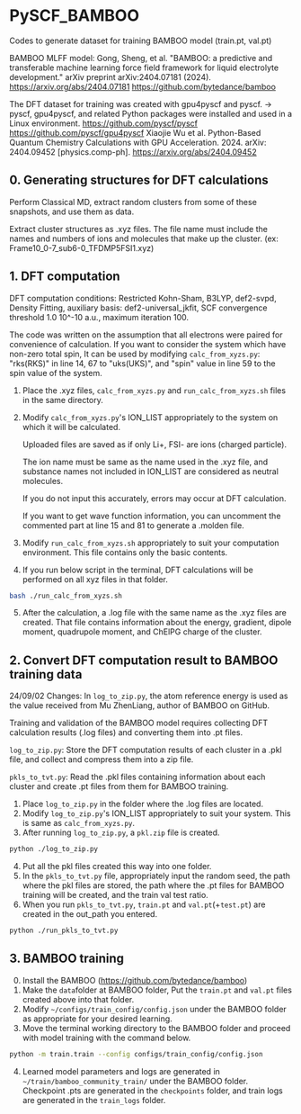 # PySCF_BAMBOO
Codes to generate dataset for training BAMBOO model (train.pt, val.pt)

BAMBOO MLFF model:
Gong, Sheng, et al. "BAMBOO: a predictive and transferable machine learning force field framework for liquid electrolyte development." arXiv preprint arXiv:2404.07181 (2024). https://arxiv.org/abs/2404.07181
https://github.com/bytedance/bamboo

The DFT dataset for training was created with gpu4pyscf and pyscf. → pyscf, gpu4pyscf, and related Python packages were installed and used in a Linux environment.
https://github.com/pyscf/pyscf
https://github.com/pyscf/gpu4pyscf
Xiaojie Wu et al. Python-Based Quantum Chemistry Calculations with GPU Acceleration. 2024.
arXiv: 2404.09452 [physics.comp-ph].
https://arxiv.org/abs/2404.09452

## 0. Generating structures for DFT calculations
Perform Classical MD, extract random clusters from some of these snapshots, and use them as data.

Extract cluster structures as .xyz files. The file name must include the names and numbers of ions and molecules that make up the cluster. (ex: Frame10_0-7_sub6-0_TFDMP5FSI1.xyz)

## 1. DFT computation
DFT computation conditions: Restricted Kohn-Sham, B3LYP, def2-svpd, Density Fitting, auxiliary basis: def2-universal_jkfit, SCF convergence threshold 1.0 10^-10 a.u., maximum iteration 100.

   The code was written on the assumption that all electrons were paired for convenience of calculation. If you want to consider the system which have non-zero total spin, It can be used by modifying `calc_from_xyzs.py`: "rks(RKS)" in line 14, 67 to "uks(UKS)", and "spin" value in line 59 to the spin value of the system.
   
1. Place the .xyz files, `calc_from_xyzs.py` and `run_calc_from_xyzs.sh` files in the same directory.
2. Modify `calc_from_xyzs.py`'s ION_LIST appropriately to the system on which it will be calculated.

   Uploaded files are saved as if only Li+, FSI- are ions (charged particle).
   
   The ion name must be same as the name used in the .xyz file, and substance names not included in ION_LIST are considered as neutral molecules.
   
   If you do not input this accurately, errors may occur at DFT calculation.
   
   If you want to get wave function information, you can uncomment the commented part at line 15 and 81 to generate a .molden file.
3. Modify `run_calc_from_xyzs.sh` appropriately to suit your computation environment. This file contains only the basic contents.
4. If you run below script in the terminal, DFT calculations will be performed on all xyz files in that folder.
```bash
bash ./run_calc_from_xyzs.sh
```
5. After the calculation, a .log file with the same name as the .xyz files are created. That file contains information about the energy, gradient, dipole moment, quadrupole moment, and ChElPG charge of the cluster.

## 2. Convert DFT computation result to BAMBOO training data
24/09/02 Changes: In `log_to_zip.py`, the atom reference energy is used as the value received from Mu ZhenLiang, author of BAMBOO on GitHub.

Training and validation of the BAMBOO model requires collecting DFT calculation results (.log files) and converting them into .pt files.

`log_to_zip.py`: Store the DFT computation results of each cluster in a .pkl file, and collect and compress them into a zip file.

`pkls_to_tvt.py`: Read the .pkl files containing information about each cluster and create .pt files from them for BAMBOO training.
1. Place `log_to_zip.py` in the folder where the .log files are located.
2. Modify `log_to_zip.py`'s ION_LIST appropriately to suit your system. This is same as `calc_from_xyzs.py`.
3. After running `log_to_zip.py`, a `pkl.zip` file is created.
```bash
python ./log_to_zip.py
```
4. Put all the pkl files created this way into one folder.
5. In the `pkls_to_tvt.py` file, appropriately input the random seed, the path where the pkl files are stored, the path where the .pt files for BAMBOO training will be created, and the train val test ratio.
6. When you run `pkls_to_tvt.py`, `train.pt` and `val.pt`(+`test.pt`) are created in the out_path you entered.
```bash
python ./run_pkls_to_tvt.py
```

## 3. BAMBOO training
0. Install the BAMBOO (https://github.com/bytedance/bamboo)
1. Make the `data`folder at BAMBOO folder, Put the `train.pt` and `val.pt` files created above into that folder.
2. Modify `~/configs/train_config/config.json` under the BAMBOO folder as appropriate for your desired learning.
3. Move the terminal working directory to the BAMBOO folder and proceed with model training with the command below.
```bash
python -m train.train --config configs/train_config/config.json
```
4. Learned model parameters and logs are generated in `~/train/bamboo_community_train/` under the BAMBOO folder. Checkpoint .pts are generated in the `checkpoints` folder, and train logs are generated in the `train_logs` folder.
